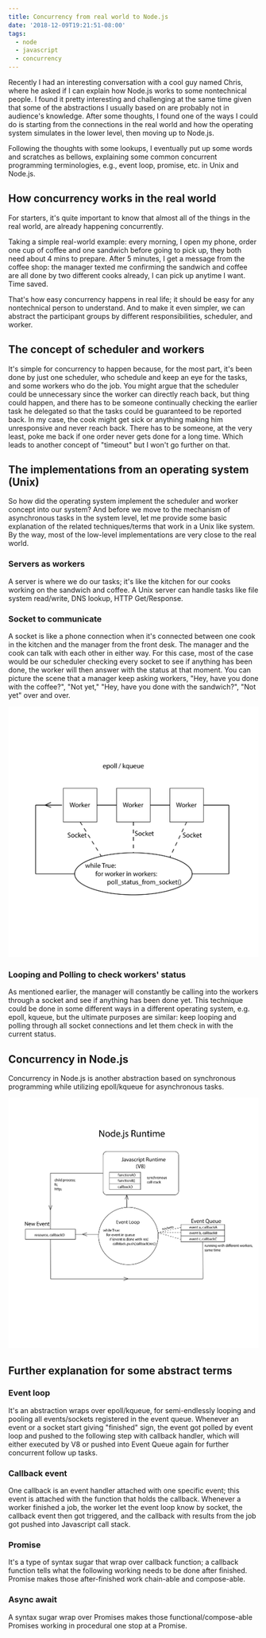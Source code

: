 ```yaml
---
title: Concurrency from real world to Node.js
date: '2018-12-09T19:21:51-08:00'
tags:
  - node
  - javascript
  - concurrency
---
```


Recently I had an interesting conversation with a cool guy named Chris, where he asked if I can explain how Node.js works to some nontechnical people. I found it pretty interesting and challenging at the same time given that some of the abstractions I usually based on are probably not in audience's knowledge. After some thoughts, I found one of the ways I could do is starting from the connections in the real world and how the operating system simulates in the lower level, then moving up to Node.js.

Following the thoughts with some lookups, I eventually put up some words and scratches as bellows, explaining some common concurrent programming terminologies, e.g., event loop, promise, etc. in Unix and Node.js.

## How concurrency works in the real world

For starters, it's quite important to know that almost all of the things in the real world, are already happening concurrently.

Taking a simple real-world example: every morning, I open my phone, order one cup of coffee and one sandwich before going to pick up, they both need about 4 mins to prepare. After 5 minutes, I get a message from the coffee shop: the manager texted me confirming the sandwich and coffee are all done by two different cooks already, I can pick up anytime I want. Time saved.

That's how easy concurrency happens in real life; it should be easy for any nontechnical person to understand. And to make it even simpler, we can abstract the participant groups by different responsibilities, scheduler, and worker.

## The concept of scheduler and workers

It's simple for concurrency to happen because, for the most part, it's been done by just one scheduler, who schedule and keep an eye for the tasks, and some workers who do the job. You might argue that the scheduler could be unnecessary since the worker can directly reach back, but thing could happen, and there has to be someone continually checking the earlier task he delegated so that the tasks could be guaranteed to be reported back. In my case, the cook might get sick or anything making him unresponsive and never reach back. There has to be someone, at the very least, poke me back if one order never gets done for a long time. Which leads to another concept of "timeout" but I won't go further on that.

## The implementations from an operating system (Unix)

So how did the operating system implement the scheduler and worker concept into our system? And before we move to the mechanism of asynchronous tasks in the system level, let me provide some basic explanation of the related techniques/terms that work in a Unix like system. By the way, most of the low-level implementations are very close to the real world.

### Servers as workers

A server is where we do our tasks; it's like the kitchen for our cooks working on the sandwich and coffee. A Unix server can handle tasks like file system read/write, DNS lookup, HTTP Get/Response.

### Socket to communicate

A socket is like a phone connection when it's connected between one cook in the kitchen and the manager from the front desk. The manager and the cook can talk with each other in either way. For this case, most of the case would be our scheduler checking every socket to see if anything has been done, the worker will then answer with the status at that moment. You can picture the scene that a manager keep asking workers, "Hey, have you done with the coffee?", "Not yet," "Hey, have you done with the sandwich?", "Not yet" over and over.

![epoll and kqueue](./epoll.png)

### Looping and Polling to check workers' status

As mentioned earlier, the manager will constantly be calling into the workers through a socket and see if anything has been done yet. This technique could be done in some different ways in a different operating system, e.g. epoll, kqueue, but the ultimate purposes are similar: keep looping and polling through all socket connections and let them check in with the current status.

## Concurrency in Node.js

Concurrency in Node.js is another abstraction based on synchronous programming while utilizing epoll/kqueue for asynchronous tasks.

![node runtime](./node.png)

## Further explanation for some abstract terms

### Event loop

It's an abstraction wraps over epoll/kqueue, for semi-endlessly looping and pooling all events/sockets registered in the event queue. Whenever an event or a socket start giving "finished" sign, the event got polled by event loop and pushed to the following step with callback handler, which will either executed by V8 or pushed into Event Queue again for further concurrent follow up tasks.

### Callback event

One callback is an event handler attached with one specific event; this event is attached with the function that holds the callback. Whenever a worker finished a job, the worker let the event loop know by socket, the callback event then got triggered, and the callback with results from the job got pushed into Javascript call stack.

### Promise

It's a type of syntax sugar that wrap over callback function; a callback function tells what the following working needs to be done after finished. Promise makes those after-finished work chain-able and compose-able.

### Async await

A syntax sugar wrap over Promises makes those functional/compose-able Promises working in procedural one stop at a Promise.
